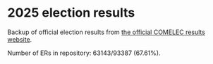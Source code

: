 # 2025 election results

Backup of official election results from [the official COMELEC results website](https://2025electionresults.comelec.gov.ph).

















Number of ERs in repository: 63143/93387 (67.61%).
